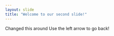 ```yaml
---
layout: slide
title: "Welcome to our second slide!"
---
```

Changed this around
Use the left arrow to go back!
